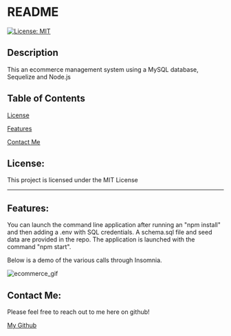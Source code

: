 # README

[![License: MIT](https://img.shields.io/badge/License-MIT-yellow.svg)](https://opensource.org/licenses/MIT)

## Description

This an ecommerce management system using a MySQL database, Sequelize and Node.js

## Table of Contents

[License](#license)

[Features](#features)

[Contact Me](#contact-me)

## License:

This project is licensed under the MIT License

---

## Features:

You can launch the command line application after running an "npm install" and then adding a .env with SQL credentials. A schema.sql file and seed data are provided in the repo. The application is launched with the command "npm start".

Below is a demo of the various calls through Insomnia.

![ecommerce_gif](https://user-images.githubusercontent.com/103338620/182008716-23b962c3-e58d-4709-aeb4-6cdc82253ef3.gif)


## Contact Me:

Please feel free to reach out to me here on github!

[My Github](https://github.com/brisco13)
